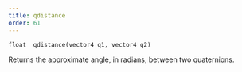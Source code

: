 ```yaml
---
title: qdistance
order: 61
---
```

`float  qdistance(vector4 q1, vector4 q2)`

Returns the approximate angle, in radians, between two quaternions.
